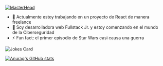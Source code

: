 [![MasterHead](![banner](https://user-images.githubusercontent.com/86026739/162335634-ef0259a4-b09c-4354-8ed9-e210c35345fc.png)
)](https://github.com/annaluzserena/annaluzserena)

- 🔭 Actualmente estoy trabajando en un proyecto de React de manera freelance
- 🌱 Soy desarrolladora web Fullstack Jr. y estoy comenzando en el mundo de la Ciberseguridad
- ⚡ Fun fact: el primer episodio de Star Wars casi causa una guerra




![Jokes Card](https://readme-jokes.vercel.app/api)

[![Anurag's GitHub stats](https://github-readme-stats.vercel.app/api?username=annaluzserena)](https://github.com/anuraghazra/github-readme-stats)
